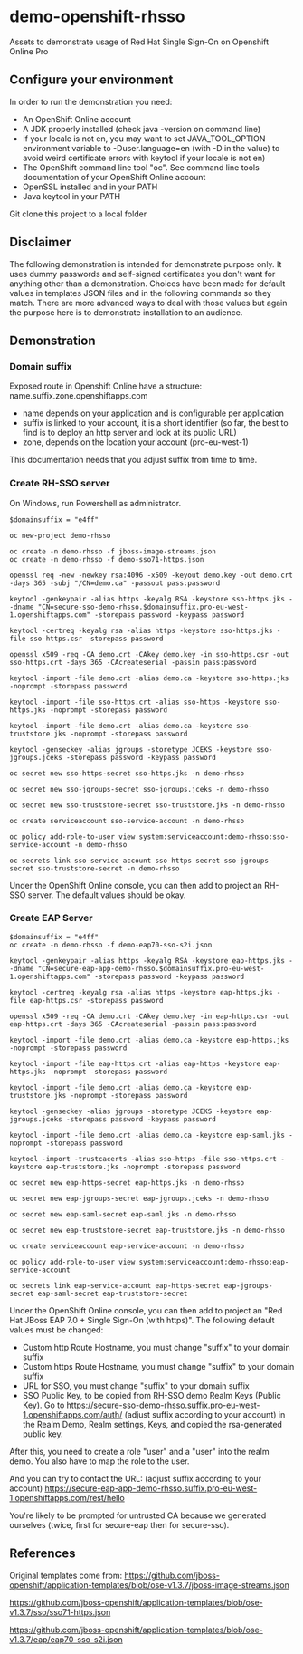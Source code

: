 # demo-openshift-rhsso
Assets to demonstrate usage of Red Hat Single Sign-On on Openshift Online Pro

## Configure your environment

In order to run the demonstration you need:
- An OpenShift Online account
- A JDK properly installed (check java -version on command line)
- If your locale is not en, you may want to set JAVA_TOOL_OPTION environment variable to -Duser.language=en (with -D in the value) to avoid weird certificate errors with keytool
if your locale is not en)
- The OpenShift command line tool "oc". See command line tools documentation of your OpenShift Online account
- OpenSSL installed and in your PATH
- Java keytool in your PATH

Git clone this project to a local folder

## Disclaimer

The following demonstration is intended for demonstrate purpose only.
It uses dummy passwords and self-signed certificates you don't want for anything other than a demonstration.
Choices have been made for default values in templates JSON files and in the following commands so they match. There are more advanced ways to deal with those values but again the purpose here is to demonstrate installation to an audience.

## Demonstration

### Domain suffix

Exposed route in Openshift Online have a structure:
name.suffix.zone.openshiftapps.com
- name depends on your application and is configurable per application
- suffix is linked to your account, it is a short identifier (so far, the best to find is to deploy an http server and look at its public URL)
- zone, depends on the location your account (pro-eu-west-1)

This documentation needs that you adjust suffix from time to time.

### Create RH-SSO server

On Windows, run Powershell as administrator.

```
$domainsuffix = "e4ff"

oc new-project demo-rhsso

oc create -n demo-rhsso -f jboss-image-streams.json
oc create -n demo-rhsso -f demo-sso71-https.json

openssl req -new -newkey rsa:4096 -x509 -keyout demo.key -out demo.crt -days 365 -subj "/CN=demo.ca" -passout pass:password

keytool -genkeypair -alias https -keyalg RSA -keystore sso-https.jks --dname "CN=secure-sso-demo-rhsso.$domainsuffix.pro-eu-west-1.openshiftapps.com" -storepass password -keypass password
 
keytool -certreq -keyalg rsa -alias https -keystore sso-https.jks -file sso-https.csr -storepass password
 
openssl x509 -req -CA demo.crt -CAkey demo.key -in sso-https.csr -out sso-https.crt -days 365 -CAcreateserial -passin pass:password
 
keytool -import -file demo.crt -alias demo.ca -keystore sso-https.jks -noprompt -storepass password
 
keytool -import -file sso-https.crt -alias sso-https -keystore sso-https.jks -noprompt -storepass password
 
keytool -import -file demo.crt -alias demo.ca -keystore sso-truststore.jks -noprompt -storepass password
 
keytool -genseckey -alias jgroups -storetype JCEKS -keystore sso-jgroups.jceks -storepass password -keypass password 

oc secret new sso-https-secret sso-https.jks -n demo-rhsso
 
oc secret new sso-jgroups-secret sso-jgroups.jceks -n demo-rhsso
 
oc secret new sso-truststore-secret sso-truststore.jks -n demo-rhsso
 
oc create serviceaccount sso-service-account -n demo-rhsso
 
oc policy add-role-to-user view system:serviceaccount:demo-rhsso:sso-service-account -n demo-rhsso
 
oc secrets link sso-service-account sso-https-secret sso-jgroups-secret sso-truststore-secret -n demo-rhsso
```

Under the OpenShift Online console, you can then add to project an RH-SSO server.
The default values should be okay.

### Create EAP Server

```
$domainsuffix = "e4ff"
oc create -n demo-rhsso -f demo-eap70-sso-s2i.json

keytool -genkeypair -alias https -keyalg RSA -keystore eap-https.jks --dname "CN=secure-eap-app-demo-rhsso.$domainsuffix.pro-eu-west-1.openshiftapps.com" -storepass password -keypass password
 
keytool -certreq -keyalg rsa -alias https -keystore eap-https.jks -file eap-https.csr -storepass password
 
openssl x509 -req -CA demo.crt -CAkey demo.key -in eap-https.csr -out eap-https.crt -days 365 -CAcreateserial -passin pass:password
 
keytool -import -file demo.crt -alias demo.ca -keystore eap-https.jks -noprompt -storepass password
 
keytool -import -file eap-https.crt -alias eap-https -keystore eap-https.jks -noprompt -storepass password
 
keytool -import -file demo.crt -alias demo.ca -keystore eap-truststore.jks -noprompt -storepass password
 
keytool -genseckey -alias jgroups -storetype JCEKS -keystore eap-jgroups.jceks -storepass password -keypass password
 
keytool -import -file demo.crt -alias demo.ca -keystore eap-saml.jks -noprompt -storepass password
 
keytool -import -trustcacerts -alias sso-https -file sso-https.crt -keystore eap-truststore.jks -noprompt -storepass password

oc secret new eap-https-secret eap-https.jks -n demo-rhsso
 
oc secret new eap-jgroups-secret eap-jgroups.jceks -n demo-rhsso
 
oc secret new eap-saml-secret eap-saml.jks -n demo-rhsso
 
oc secret new eap-truststore-secret eap-truststore.jks -n demo-rhsso

oc create serviceaccount eap-service-account -n demo-rhsso

oc policy add-role-to-user view system:serviceaccount:demo-rhsso:eap-service-account

oc secrets link eap-service-account eap-https-secret eap-jgroups-secret eap-saml-secret eap-truststore-secret
```

Under the OpenShift Online console, you can then add to project an "Red Hat JBoss EAP 7.0 + Single Sign-On (with https)".
The following default values must be changed:
- Custom http Route Hostname, you must change "suffix" to your domain suffix
- Custom https Route Hostname, you must change "suffix" to your domain suffix
- URL for SSO, you must change "suffix" to your domain suffix
- SSO Public Key, to be copied from RH-SSO demo Realm Keys (Public Key). Go to https://secure-sso-demo-rhsso.suffix.pro-eu-west-1.openshiftapps.com/auth/ (adjust suffix according to your account) in the Realm Demo, Realm settings, Keys, and copied the rsa-generated public key.

After this, you need to create a role "user" and a "user" into the realm demo.
You also have to map the role to the user.

And you can try to contact the URL: (adjust suffix according to your account) 
https://secure-eap-app-demo-rhsso.suffix.pro-eu-west-1.openshiftapps.com/rest/hello

You're likely to be prompted for untrusted CA because we generated ourselves (twice, first for secure-eap then for secure-sso).

## References

Original templates come from:
https://github.com/jboss-openshift/application-templates/blob/ose-v1.3.7/jboss-image-streams.json

https://github.com/jboss-openshift/application-templates/blob/ose-v1.3.7/sso/sso71-https.json

https://github.com/jboss-openshift/application-templates/blob/ose-v1.3.7/eap/eap70-sso-s2i.json


